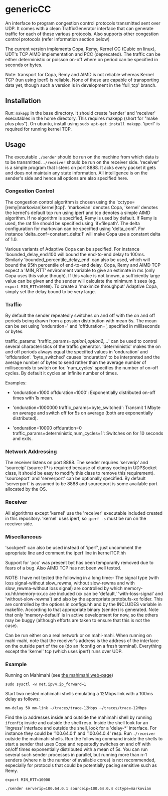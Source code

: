 # genericCC

An interface to program congestion control protocols transmitted sent
over UDP. It comes with a clean TrafficGenerator interface that can
generate traffic for each of these various protocols. Also supports
other congestion control protocols (refer Information section below)

The current version implements Copa, Remy, Kernel CC (Cubic on linux),
UDT's TCP AIMD implementation and PCC (deprecated). The traffic can be
either deterministic or poisson on-off where on period can be
specified in seconds or bytes.

Note: transport for Copa, Remy and AIMD is not reliable whereas Kernel
TCP (run using iperf) is reliable. None of these are capable of
transporting data yet, though such a version is in development in the
'full_tcp' branch.

Installation
------------

Run: `makepp` in the base directory. It should create 'sender' and
'receiver' executables in the home directory. This requires makepp
(short for "make plus plus"). On ubuntu, install using `sudo apt-get
install makepp`. 'iperf' is required for running kernel TCP.

Usage
-----------

The executable `./sender` should be run on the machine from which data
is to be transmitted. `./receiver` should be run on the receiver
side. 'receiver' is a simple program that listens on port 8888. It
acks every packet it gets and does not maintain any state
information. All intelligence is on the sender's side and hence all
options are also specified here.

### Congestion Control

The congestion control algorithm is chosen using the
'cctype=[remy|markovian|kernel|tcp]'. 'markovian' denotes Copa,
'kernel' denotes the kernel's default tcp run using iperf and tcp
denotes a simple AIMD algorithm. If no algorithm is specified, Remy is
used by default. If Remy is used, the rat file should be specified
using 'if=filepath'. The delta configuration for markovian can be
specified using 'delta_conf'. For instance
'delta_conf=constant_delta:1' will make Copa use a constant delta of
1.0. 

Various variants of Adaptive Copa can be specified. For instance
'bounded_delay_end:100 will bound the end-to-end delay to
100ms. Similarly 'bounded_percentile_delay_end' can also be used,
which will bound the 95th percentile of end-to-end delay. Copa, Remy
and AIMD TCP expect a 'MIN_RTT' environment variable to give an
estimate in ms (only Copa uses this value though). If this value is
not known, a sufficiently large value can be given and the sender will
calculate the minimum it sees (eg. `export MIN_RTT=10000`). To create
a 'maximize throughput' Adaptive Copa, simply set the delay bound to
be very large.

### Traffic

By default the sender repeatedly switches on and off with the on and
off periods being drawn from a possion distribution with mean 5s. The
mean can be set using 'onduration=' and 'offduration=', specified in
milliseconds or bytes.

traffic_params: 'traffic_params=*option1,option2,...*' can be used to
control several characteristics of the traffic
generator. 'deterministic' makes the on and off periods always equal
the specified values in 'onduration' and
'offduration'. 'byte_switched' causes 'onduration' to be interpreted
and the average number of bytes to send rather than the average number
of milliseconds to switch on for. 'num_cycles' specifies the number of
on-off cycles. By default it cycles an infinite number of times.

Examples:

  * 'onduration=1000 offduration=1000': Exponentially distributed
on-off times with 1s mean.

  * 'onduration=1000000 traffic_params=byte_switched': Transmit 1
Mbyte on average and switch off for 5s on average (both are
exponentially distributed).  

  * 'onduration=10000 offduration=0
traffic_params=deterministic,num_cycles=1': Switches on for 10 seconds
and exits.

### Network Addressing

The receiver listens on port 8888. The sender requires 'serverip' and
'sourceip' (source IP is required because of clumsy coding in
UDPSocket class, it should be easy to modify this class to remove this
requirement). 'sourceport' and 'serverport' can be optionally
specified. By default 'serverport' is assumed to be 8888 and
sourceport is some available port allocated by the OS.

### Receiver

All algorithms except 'kernel' use the 'receiver' executable included
created in this repository. 'kernel' uses iperf, so `iperf -s` must be
run on the receiver side.



### Miscellaneous

'sockperf' can also be used instead of 'iperf', just uncomment the
apropriate line and comment the iperf line in kernelTCP.hh​

Support for 'pcc' was present byt has been temporarily removed due to
fears of a bug. Also AIMD TCP has not been well tested.

NOTE: I have not tested the following in a long time:- The signal type
(with loss signal-without slow_rewma, without slow-rewma and with
slow_rewma-without loss signal) are controlled by which
memory-xx.hh/memory-xx.cc are included (xx can be 'default,'
'with-loss-signal' and 'without-slow-rewma') and also by the
appropriate protobufs-xx folder. This are controlled by the options in
configs.hh and by the INCLUDES variable in makefile. According to that
appropriate binary (sender) is generated. Note that only
'memory-default' is in active development for now, so the others may
be buggy (although efforts are taken to ensure that this is not the
case).

Can be run either on a real network or on mahi-mahi. When running on
mahi-mahi, note that the receiver's address is the address of the
interface on the outside part of the os (do an ifconfig on a fresh
terminal). Everything except the 'kernel' tcp (which uses iperf) runs
over UDP.

### Example

Running on Mahimahi (see [the mahimahi web-page](mahimahi.mit.edu))

`sudo sysctl -w net.ipv4.ip_forward=1`

Start two nested mahimahi shells emulating a 12Mbps link with a 100ms
delay as follows:

`mm-delay 50 mm-link ~/traces/trace-12Mbps ~/traces/trace-12Mbps`

Find the ip addresses inside and outside the mahimahi shell by running `ifconfig` inside and outside the shell resp. Inside the shell look for an 'ingress' interface and outside the shell, look for a 'delay-*' interface. For instance they could be '100.64.0.1' and '100.64.0.4' resp. Run `./receiver` outside the mahimahi shells. Run the following command inside the shells to start a sender that uses Copa and repeatedly switches on and off with on/off times exponentially distributed with a mean of 5s. You can run several such sender processes in parallel, but running more than n-1 senders (where n is the number of available cores) is not recommended, especially for protocols that could be potentially pacing sensitive such as Remy. 

`export MIN_RTT=10000`

`./sender serverip=100.64.0.1 sourceip=100.64.0.4 cctype=markovian`
